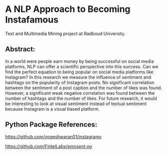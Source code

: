 # A NLP Approach to Becoming Instafamous

Text and Multimedia Mining project at Radboud University.

## Abstract:
In a world were people earn money by being successful on social media platforms, NLP can offer a scientific perspective into this success. Can we find the perfect equation to being popular on social media platforms like Instagram? In this research we measure the influence of sentiment and hashtags on the popularity of Instagram posts. No significant correlation between the sentiment of a post caption and the number of likes was found. However, a significant weak negative correlation was found between the number of hashtags and the number of likes. For future research, it would be interesting to look at visual sentiment instead of textual sentiment because Instagram is a visual based platform.

## Python Package References:
https://github.com/yogeshwaran01/instagramy

https://github.com/FintelLabs/emosent-py
